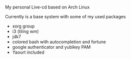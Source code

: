 My personal Live-cd based on Arch Linux

Currently is a base system with some of my used packages
- xorg group
- i3 (tiling wm)
- jdk7
- colored bash with autocompletion and fortune
- google authenticator and yubikey PAM
- Yaourt included 
